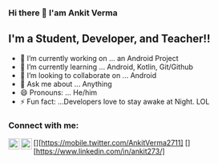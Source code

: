 ### Hi there 👋 I'am Ankit Verma

## I'm a Student, Developer, and Teacher!!

- 🔭 I’m currently working on ... an Android Project
- 🌱 I’m currently learning ... Android, Kotlin, Git/Github
- 👯 I’m looking to collaborate on ... Android
- 💬 Ask me about ... Anything
- 😄 Pronouns: ... He/him
- ⚡ Fun fact: ...Developers love to stay awake at Night. LOL

### Connect with me:

[<img align="left" alt="AnkitVerma | Twitter" width="22px" src="https://cdn.jsdelivr.net/npm/simple-icons@v3/icons/twitter.svg" />][https://mobile.twitter.com/AnkitVerma2711]
[<img align="left" alt="AnkitVerma | LinkedIn" width="22px" src="https://cdn.jsdelivr.net/npm/simple-icons@v3/icons/linkedin.svg" />][https://www.linkedin.com/in/ankit273/]

